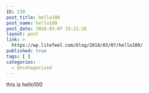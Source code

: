 ```yaml
---
ID: 230
post_title: hello100
post_name: hello100
post_date: 2018-03-07 15:21:26
layout: post
link: >
  https://wp.litefeel.com/blog/2018/03/07/hello100/
published: true
tags: [ ]
categories:
  - Uncategorized
---
```

this is hello100
